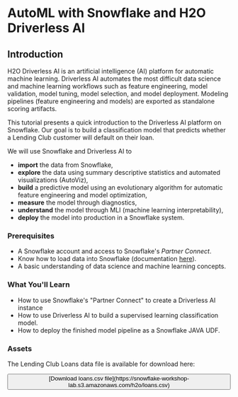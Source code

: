 # AutoML with Snowflake and H2O Driverless AI

## Introduction

H2O Driverless AI is an artificial intelligence (AI) platform for automatic machine learning. Driverless AI automates the most difficult data science and machine learning workflows such as feature engineering, model validation, model tuning, model selection, and model deployment. Modeling pipelines (feature engineering and models) are exported as standalone scoring artifacts.

This tutorial presents a quick introduction to the Driverless AI platform on Snowflake. Our goal is to build a classification model that predicts whether a Lending Club customer will default on their loan. 



We will use Snowflake and Driverless AI to 

- **import** the data from Snowflake, 
- **explore** the data using summary descriptive statistics and automated visualizations (AutoViz), 
- **build** a predictive model using an evolutionary algorithm for automatic feature engineering and model optimization,
- **measure** the model through diagnostics,
- **understand** the model through MLI (machine learning interpretability),
- **deploy** the model into production in a Snowflake system.

### Prerequisites

* A Snowflake account and access to Snowflake's _Partner Connect_.
* Know how to load data into Snowflake (documentation [here](https://docs.snowflake.com/en/user-guide-data-load.html)).
* A basic understanding of data science and machine learning concepts.


### What You'll Learn

* How to use Snowflake's "Partner Connect" to create a Driverless AI instance
* How to use Driverless AI to build a supervised learning classification model.
* How to deploy the finished model pipeline as a Snowflake JAVA UDF. 

### Assets

The Lending Club Loans data file is available for download here:


<button>
  [Download loans.csv file](https://snowflake-workshop-lab.s3.amazonaws.com/h2o/loans.csv)
</button>



